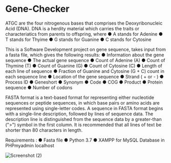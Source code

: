 # Gene-Checker

ATGC are the four nitrogenous bases that comprises the Deoxyribonucleic Acid (DNA). DNA is a herdity material which carries the traits or characteriatics from parents to offspring, where  ● A stands for Adenine  ● T stands for Thyime  ● G stands for Guanine  ● C stands for Cytosine

This is a Software Development project on gene sequence, takes input from a fasta file, which gives the following results:
● Information about the gene sequence
● The actual gene sequence
● Count of Adenine (A)
● Count of Thymine (T)
● Count of Guanine (G)
● Count of Cytosine (C)
● Length of each line of sequence
● Fraction of Guanine and Cytosine (G + C) count in each sequence line
● Location of the gene sequence
● Strand ( + or - )
● Process ID 
● Geneshort
● Synonym
● Code
● COG
● Product
● Protein sequence 
● Number of codons

FASTA format is a text-based format for representing either nucleotide sequences or peptide sequences, in which base pairs or amino acids are represented using single-letter codes. A sequence in FASTA format begins with a single-line description, followed by lines of sequence data. The description line is distinguished from the sequence data by a greater-than (">") symbol in the first column. It is recommended that all lines of text be shorter than 80 characters in length.

Requirements :
● Fasta file
● Python 3.7
● XAMPP for MySQL Database in PHPmyadmin localhost

![Screenshot (2)](https://user-images.githubusercontent.com/43567464/58358267-d334e300-7e9b-11e9-89e2-9b60fcf47ace.png)
